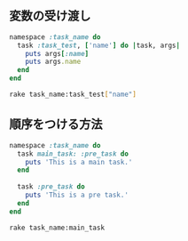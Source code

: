 ## 変数の受け渡し
```rb
namespace :task_name do
  task :task_test, ['name'] do |task, args|
    puts args[:name]
    puts args.name
  end
end
```
```sh
rake task_name:task_test["name"]
```

## 順序をつける方法
```rb
namespace :task_name do
  task main_task: :pre_task do
    puts 'This is a main task.'
  end
  
  task :pre_task do
    puts 'This is a pre task.'
  end
end
```
```sh
rake task_name:main_task
```
